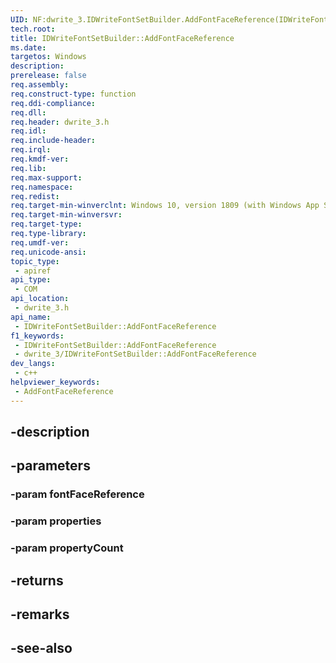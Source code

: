```yaml
---
UID: NF:dwrite_3.IDWriteFontSetBuilder.AddFontFaceReference(IDWriteFontFaceReference,DWRITE_FONT_PROPERTYconst,UINT32)
tech.root: 
title: IDWriteFontSetBuilder::AddFontFaceReference
ms.date: 
targetos: Windows
description: 
prerelease: false
req.assembly: 
req.construct-type: function
req.ddi-compliance: 
req.dll: 
req.header: dwrite_3.h
req.idl: 
req.include-header: 
req.irql: 
req.kmdf-ver: 
req.lib: 
req.max-support: 
req.namespace: 
req.redist: 
req.target-min-winverclnt: Windows 10, version 1809 (with Windows App SDK 0.5 or later)
req.target-min-winversvr: 
req.target-type: 
req.type-library: 
req.umdf-ver: 
req.unicode-ansi: 
topic_type:
 - apiref
api_type:
 - COM
api_location:
 - dwrite_3.h
api_name:
 - IDWriteFontSetBuilder::AddFontFaceReference
f1_keywords:
 - IDWriteFontSetBuilder::AddFontFaceReference
 - dwrite_3/IDWriteFontSetBuilder::AddFontFaceReference
dev_langs:
 - c++
helpviewer_keywords:
 - AddFontFaceReference
---
```


## -description

## -parameters

### -param fontFaceReference

### -param properties

### -param propertyCount

## -returns

## -remarks

## -see-also

